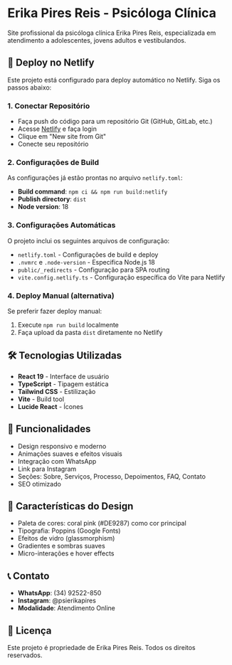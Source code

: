 # Erika Pires Reis - Psicóloga Clínica

Site profissional da psicóloga clínica Erika Pires Reis, especializada em atendimento a adolescentes, jovens adultos e vestibulandos.

## 🚀 Deploy no Netlify

Este projeto está configurado para deploy automático no Netlify. Siga os passos abaixo:

### 1. Conectar Repositório
- Faça push do código para um repositório Git (GitHub, GitLab, etc.)
- Acesse [Netlify](https://netlify.com) e faça login
- Clique em "New site from Git"
- Conecte seu repositório

### 2. Configurações de Build
As configurações já estão prontas no arquivo `netlify.toml`:
- **Build command**: `npm ci && npm run build:netlify`
- **Publish directory**: `dist`
- **Node version**: 18

### 3. Configurações Automáticas
O projeto inclui os seguintes arquivos de configuração:
- `netlify.toml` - Configurações de build e deploy
- `.nvmrc` e `.node-version` - Especifica Node.js 18
- `public/_redirects` - Configuração para SPA routing
- `vite.config.netlify.ts` - Configuração específica do Vite para Netlify

### 4. Deploy Manual (alternativa)
Se preferir fazer deploy manual:
1. Execute `npm run build` localmente
2. Faça upload da pasta `dist` diretamente no Netlify

## 🛠️ Tecnologias Utilizadas

- **React 19** - Interface de usuário
- **TypeScript** - Tipagem estática
- **Tailwind CSS** - Estilização
- **Vite** - Build tool
- **Lucide React** - Ícones

## 📱 Funcionalidades

- Design responsivo e moderno
- Animações suaves e efeitos visuais
- Integração com WhatsApp
- Link para Instagram
- Seções: Sobre, Serviços, Processo, Depoimentos, FAQ, Contato
- SEO otimizado

## 🎨 Características do Design

- Paleta de cores: coral pink (#DE9287) como cor principal
- Tipografia: Poppins (Google Fonts)
- Efeitos de vidro (glassmorphism)
- Gradientes e sombras suaves
- Micro-interações e hover effects

## 📞 Contato

- **WhatsApp**: (34) 92522-850
- **Instagram**: @psierikapires
- **Modalidade**: Atendimento Online

## 📄 Licença

Este projeto é propriedade de Erika Pires Reis. Todos os direitos reservados.
